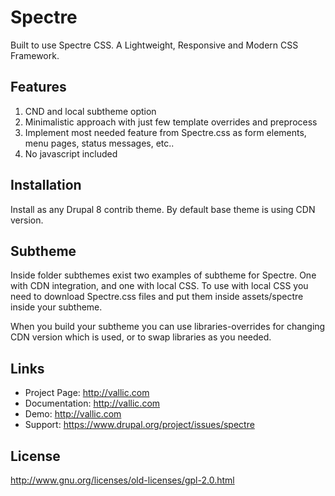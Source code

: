 # Spectre
Built to use Spectre CSS. A Lightweight, Responsive and Modern CSS Framework.

## Features
1. CND and local subtheme option
2. Minimalistic approach with just few template overrides and preprocess
3. Implement most needed feature from Spectre.css as form elements, menu
   pages, status messages, etc..
4. No javascript included   

## Installation
Install as any Drupal 8 contrib theme. By default base theme is using CDN
version.

## Subtheme
Inside folder subthemes exist two examples of subtheme for Spectre.
One with CDN integration, and one with local CSS. To use with local CSS
you need to download Spectre.css files and put them inside assets/spectre inside
your subtheme.

When you build your subtheme you can use libraries-overrides for changing
CDN version which is used, or to swap libraries as you needed.

## Links
* Project Page:   http://vallic.com
* Documentation:  http://vallic.com
* Demo:           http://vallic.com
* Support:        https://www.drupal.org/project/issues/spectre

## License
http://www.gnu.org/licenses/old-licenses/gpl-2.0.html
